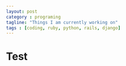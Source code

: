```yaml
---
layout: post
category : programing
tagline: "Things I am currently working on"
tags : [coding, ruby, python, rails, django]
---
```


# Test